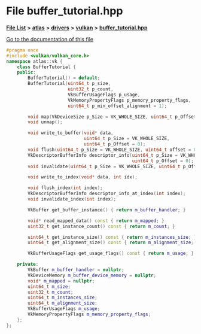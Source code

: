 

# File buffer\_tutorial.hpp

[**File List**](files.md) **>** [**atlas**](dir_1e6ffef027cfcf7ded3287660b505c9f.md) **>** [**drivers**](dir_1605561db8076fbb4262fa758aa3edc0.md) **>** [**vulkan**](dir_d1501d70e56e021a40f9d93dd0e2ca19.md) **>** [**buffer\_tutorial.hpp**](buffer__tutorial_8hpp.md)

[Go to the documentation of this file](buffer__tutorial_8hpp.md)


```C++
#pragma once
#include <vulkan/vulkan_core.h>
namespace atlas::vk {
    class BufferTutorial {
    public:
        BufferTutorial() = default;
        BufferTutorial(uint64_t p_size,
                       uint32_t p_count,
                       VkBufferUsageFlags p_usage,
                       VkMemoryPropertyFlags p_memory_property_flags,
                       uint64_t p_min_offset_alignment = 1);

        void map(VkDeviceSize p_Size = VK_WHOLE_SIZE, uint64_t p_Offset = 0);
        void unmap();

        void write_to_buffer(void* data,
                             uint64_t p_Size = VK_WHOLE_SIZE,
                             uint64_t p_Offset = 0);
        void flush(uint64_t p_Size = VK_WHOLE_SIZE, uint64_t offset = 0);
        VkDescriptorBufferInfo descriptor_info(uint64_t p_Size = VK_WHOLE_SIZE,
                                               uint64_t p_Offset = 0);
        void invalidate(uint64_t p_Size = VK_WHOLE_SIZE, uint64_t p_Offset = 0);

        void write_to_index(void* data, int idx);

        void flush_index(int index);
        VkDescriptorBufferInfo descriptor_info_at_index(int index);
        void invalidate_index(int index);

        VkBuffer get_buffer_instance() { return m_buffer_handler; }

        void* read_mapped_data() const { return m_mapped; }
        uint32_t get_instance_count() const { return m_count; }

        uint64_t get_instance_size() const { return m_instances_size; }
        uint64_t get_alignment_size() const { return m_alignment_size; }

        VkBufferUsageFlags get_usage_flags() const { return m_usage; }

    private:
        VkBuffer m_buffer_handler = nullptr;
        VkDeviceMemory m_buffer_device_memory = nullptr;
        void* m_mapped = nullptr;
        uint64_t m_size;
        uint32_t m_count;
        uint64_t m_instances_size;
        uint64_t m_alignment_size;
        VkBufferUsageFlags m_usage;
        VkMemoryPropertyFlags m_memory_property_flags;
    };
};
```


